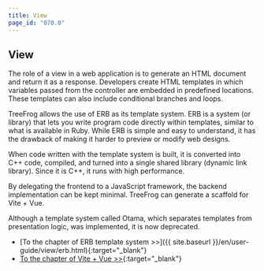 ```yaml
---
title: View
page_id: "070.0"
---
```


## View

The role of a view in a web application is to generate an HTML document and return it as a response. Developers create HTML templates in which variables passed from the controller are embedded in predefined locations. These templates can also include conditional branches and loops.

TreeFrog allows the use of ERB as its template system. ERB is a system (or library) that lets you write program code directly within templates, similar to what is available in Ruby. While ERB is simple and easy to understand, it has the drawback of making it harder to preview or modify web designs.

When code written with the template system is built, it is converted into C++ code, compiled, and turned into a single shared library (dynamic link library). Since it is C++, it runs with high performance.

By delegating the frontend to a JavaScript framework, the backend implementation can be kept minimal. TreeFrog can generate a scaffold for Vite + Vue.

Although a template system called Otama, which separates templates from presentation logic, was implemented, it is now deprecated.

* [To the chapter of ERB template system >>]({{ site.baseurl }}/en/user-guide/view/erb.html){:target="_blank"}
* [To the chapter of Vite + Vue >>](/en/user-guide/view/vite+vue.html){:target="_blank"}
